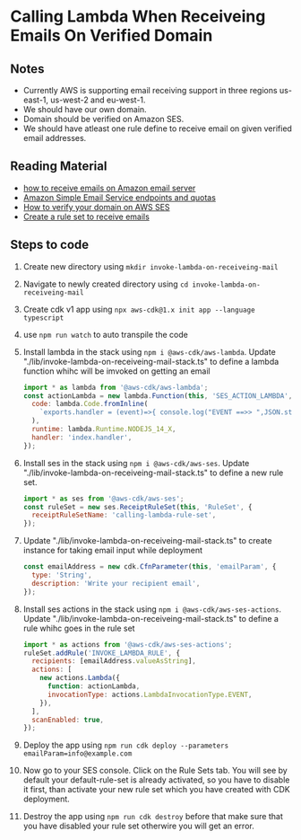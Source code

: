 # Calling Lambda When Receiveing Emails On Verified Domain

## Notes

- Currently AWS is supporting email receiving support in three regions us-east-1, us-west-2 and eu-west-1.
- We should have our own domain.
- Domain should be verified on Amazon SES.
- We should have atleast one rule define to receive email on given verified email addresses.

## Reading Material

- [how to receive emails on Amazon email server](https://www.youtube.com/watch?v=2fWj3EKYalg&t=735s&ab_channel=CloudAcademy)
- [Amazon Simple Email Service endpoints and quotas](https://docs.aws.amazon.com/general/latest/gr/ses.html)
- [How to verify your domain on AWS SES](https://www.youtube.com/watch?v=j8izLCTBIwg&ab_channel=AWSWithAtiq)
- [Create a rule set to receive emails](https://www.youtube.com/watch?v=nxXIpPZzMd0&ab_channel=AmazonWebServices)

## Steps to code

1. Create new directory using `mkdir invoke-lambda-on-receiveing-mail`
2. Navigate to newly created directory using `cd invoke-lambda-on-receiveing-mail`
3. Create cdk v1 app using `npx aws-cdk@1.x init app --language typescript`
4. use `npm run watch` to auto transpile the code
5. Install lambda in the stack using `npm i @aws-cdk/aws-lambda`. Update "./lib/invoke-lambda-on-receiveing-mail-stack.ts" to define a lambda function whihc will be imvoked on getting an email

   ```js
   import * as lambda from '@aws-cdk/aws-lambda';
   const actionLambda = new lambda.Function(this, 'SES_ACTION_LAMBDA', {
     code: lambda.Code.fromInline(
       `exports.handler = (event)=>{ console.log("EVENT ==>> ",JSON.stringify(event)) }`
     ),
     runtime: lambda.Runtime.NODEJS_14_X,
     handler: 'index.handler',
   });
   ```

6. Install ses in the stack using `npm i @aws-cdk/aws-ses`. Update "./lib/invoke-lambda-on-receiveing-mail-stack.ts" to define a new rule set.

   ```js
   import * as ses from '@aws-cdk/aws-ses';
   const ruleSet = new ses.ReceiptRuleSet(this, 'RuleSet', {
     receiptRuleSetName: 'calling-lambda-rule-set',
   });
   ```

7. Update "./lib/invoke-lambda-on-receiveing-mail-stack.ts" to create instance for taking email input while deployment

   ```js
   const emailAddress = new cdk.CfnParameter(this, 'emailParam', {
     type: 'String',
     description: 'Write your recipient email',
   });
   ```

8. Install ses actions in the stack using `npm i @aws-cdk/aws-ses-actions`. Update "./lib/invoke-lambda-on-receiveing-mail-stack.ts" to define a rule whihc goes in the rule set

   ```js
   import * as actions from '@aws-cdk/aws-ses-actions';
   ruleSet.addRule('INVOKE_LAMBDA_RULE', {
     recipients: [emailAddress.valueAsString],
     actions: [
       new actions.Lambda({
         function: actionLambda,
         invocationType: actions.LambdaInvocationType.EVENT,
       }),
     ],
     scanEnabled: true,
   });
   ```

9. Deploy the app using `npm run cdk deploy --parameters emailParam=info@example.com`
10. Now go to your SES console. Click on the Rule Sets tab. You will see by default your default-rule-set is already activated, so you have to disable it first, than activate your new rule set which you have created with CDK deployment.
11. Destroy the app using `npm run cdk destroy` before that make sure that you have disabled your rule set otherwire you will get an error.
